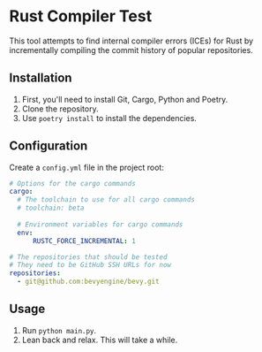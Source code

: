 # Rust Compiler Test

This tool attempts to find internal compiler errors (ICEs) for Rust by 
incrementally compiling the commit history of popular repositories.

## Installation

1. First, you'll need to install Git, Cargo, Python and Poetry.
2. Clone the repository.
3. Use `poetry install` to install the dependencies.

## Configuration

Create a `config.yml` file in the project root:

```yml
# Options for the cargo commands
cargo:
  # The toolchain to use for all cargo commands
  # toolchain: beta
  
  # Environment variables for cargo commands
  env:
      RUSTC_FORCE_INCREMENTAL: 1

# The repositories that should be tested
# They need to be GitHub SSH URLs for now
repositories:
  - git@github.com:bevyengine/bevy.git
```

## Usage

1. Run `python main.py`.
2. Lean back and relax. This will take a while.
